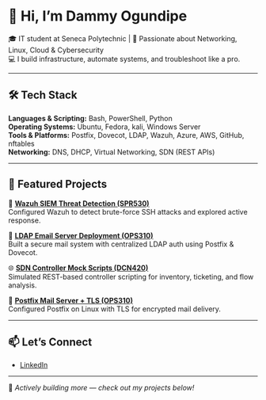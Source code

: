 # 👋 Hi, I’m Dammy Ogundipe

🎓 IT student at Seneca Polytechnic | 🧠 Passionate about Networking, Linux, Cloud & Cybersecurity  
💻 I build infrastructure, automate systems, and troubleshoot like a pro.

---

## 🛠️ Tech Stack  
**Languages & Scripting:** Bash, PowerShell, Python  
**Operating Systems:** Ubuntu, Fedora, kali, Windows Server  
**Tools & Platforms:** Postfix, Dovecot, LDAP, Wazuh, Azure, AWS, GitHub, nftables  
**Networking:** DNS, DHCP, Virtual Networking, SDN (REST APIs)  

---

## 📂 Featured Projects

🔐 [**Wazuh SIEM Threat Detection (SPR530)**](https://github.com/Dammy-578/SPR530-Wazuh-SIEM-Project)  
Configured Wazuh to detect brute-force SSH attacks and explored active response.

📧 [**LDAP Email Server Deployment (OPS310)**](https://github.com/Dammy-578/OPS310-LDAP-Email-Server)  
Built a secure mail system with centralized LDAP auth using Postfix & Dovecot.

🌐 [**SDN Controller Mock Scripts (DCN420)**](https://github.com/Dammy-578/DCN420-SDN-Controller-Mock-Scripts)  
Simulated REST-based controller scripting for inventory, ticketing, and flow analysis.

📨 [**Postfix Mail Server + TLS (OPS310)**](https://github.com/Dammy-578/OPS310-Postfix-Email-Server)  
Configured Postfix on Linux with TLS for encrypted mail delivery.

---

## 📫 Let’s Connect  
- [LinkedIn](https://www.linkedin.com/in/dammy-ogundipe-27182b194/)  

---

🌟 *Actively building more — check out my projects below!*


